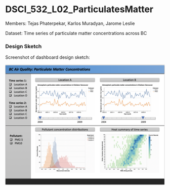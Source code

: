 # DSCI_532_L02_ParticulatesMatter

Members: Tejas Phaterpekar, Karlos Muradyan, Jarome Leslie

Dataset: Time series of particulate matter concentrations across BC

### Design Sketch

Screenshot of dashboard design sketch:

![img](img/Draft_dashboard_design_sketch.png)
